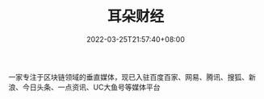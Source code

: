 ﻿---
weight: 
title: "耳朵财经"
description: "一家专注于区块链领域的垂直媒体，现已入驻百度百家、网易、腾讯、搜狐、新浪、今日头条、一点资讯、UC大鱼号等媒体平台"
date: 2022-03-25T21:57:40+08:00
lastmod: 2022-03-25T16:45:40+08:00
draft: false
authors: ["Metabd"]
featuredImage: "erduocaijing.png"
link: ""
tags: ["元宇宙资讯","耳朵财经"]
categories: ["navigation"]
navigation: ["元宇宙资讯"]
lightgallery: true
toc: true
pinned: false
recommend: false
recommend1: false
---
一家专注于区块链领域的垂直媒体，现已入驻百度百家、网易、腾讯、搜狐、新浪、今日头条、一点资讯、UC大鱼号等媒体平台
